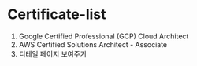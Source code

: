 # Certificate-list
1. Google Certified Professional (GCP) Cloud Architect
2. AWS Certified Solutions Architect - Associate
3. 디테일 페이지 보여주기